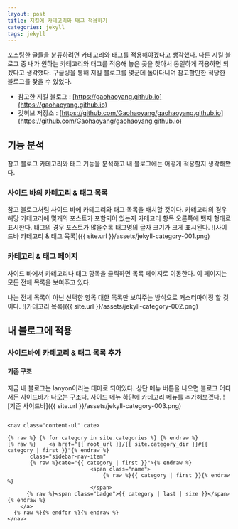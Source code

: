 ```yaml
---
layout: post
title: 지킬에 카테고리와 태그 적용하기
categories: jekyll
tags: jekyll
---
```

포스팅한 글들을 분류하려면 카테고리와 태그를 적용해야겠다고 생각했다. 다른 지킬 블로그 중 내가 원하는 카테고리와 태그를 적용해 놓은 곳을 찾아서 동일하게 적용하면 되겠다고 생각했다. 
구글링을 통해 지킬 블로그를 몇군데 돌아다니며 참고할만한 적당한 블로그를 찾을 수 있었다.  

- 참고한 지킬 블로그 : [https://gaohaoyang.github.io](https://gaohaoyang.github.io)
- 깃허브 저장소 : [https://github.com/Gaohaoyang/gaohaoyang.github.io](https://github.com/Gaohaoyang/gaohaoyang.github.io)

## 기능 분석
참고 블로그 카테고리와 태그 기능을 분석하고 내 블로그에는 어떻게 적용할지 생각해봤다. 

### 사이드 바의 카테고리 & 태그 목록
참고 블로그처럼 사이드 바에 카테고리와 태그 목록을 배치할 것이다.
카테고리의 경우 해당 카테고리에 몇개의 포스트가 포함되어 있는지 카테고리 항목 오른쪽에 뱃지 형태로 표시한다.
태그의 경우 포스트가 많을수록 태그명의 글자 크기가 크게 표시된다. 
![사이드바 카테고리 & 태그 목록]({{ site.url }}/assets/jekyll-category-001.png)

### 카테고리 & 태그 페이지 
사이드 바에서 카테고리나 태그 항목을 클릭하면 목록 페이지로 이동한다. 이 페이지는 모든 전체 목록을 보여주고 있다. 

나는 전체 목록이 아닌 선택한 항목 대한 목록만 보여주는 방식으로 커스터마이징 할 것이다. 
![카테고리 목록]({{ site.url }}/assets/jekyll-category-002.png)

## 내 블로그에 적용

### 사이드바에 카테고리 & 태그 목록 추가

#### 기존 구조
지금 내 블로그는 lanyon이라는 테마로 되어있다.
상단 메뉴 버튼을 나오면 블로그 어디서든 사이드바가 나오는 구조다.
사이드 메뉴 하단에 카테고리 메뉴를 추가해보겠다.
![기존 사이드바]({{ site.url }}/assets/jekyll-category-003.png)

```

<nav class="content-ul" cate>

{% raw %} {% for category in site.categories %} {% endraw %}
{% raw %}    <a href="{{ root_url }}/{{ site.category_dir }}#{{ category | first }}"{% endraw %}
       class="sidebar-nav-item"
       {% raw %}cate="{{ category | first }}">{% endraw %}
                          <span class="name">
                              {% raw %}{{ category | first }}{% endraw %}
                          </span>
      {% raw %}<span class="badge">{{ category | last | size }}</span>{% endraw %}
    </a>
  {% raw %}{% endfor %}{% endraw %}
</nav>
 
```
